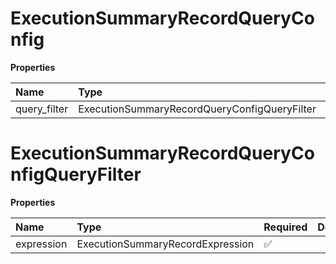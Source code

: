 # ExecutionSummaryRecordQueryConfig

**Properties**

| Name         | Type                                         | Required | Description |
| :----------- | :------------------------------------------- | :------- | :---------- |
| query_filter | ExecutionSummaryRecordQueryConfigQueryFilter | ✅       |             |

# ExecutionSummaryRecordQueryConfigQueryFilter

**Properties**

| Name       | Type                             | Required | Description |
| :--------- | :------------------------------- | :------- | :---------- |
| expression | ExecutionSummaryRecordExpression | ✅       |             |

